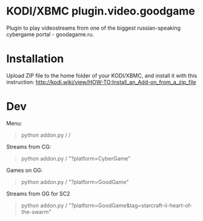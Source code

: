 # KODI/XBMC plugin.video.goodgame
Plugin to play videostreams from one of the biggest russian-speaking cybergame portal - goodagame.ru.

# Installation
Upload ZIP file to the home folder of your KODI/XBMC, and install it with this instruction:
http://kodi.wiki/view/HOW-TO:Install_an_Add-on_from_a_zip_file

# Dev

Menu:
> python addon.py / /

Streams from CG:
> python addon.py / "?platform=CyberGame"

Games on GG:
> python addon.py / "?platform=GoodGame"

Streams from GG for SC2
> python addon.py / "?platform=GoodGame&tag=starcraft-ii-heart-of-the-swarm"
